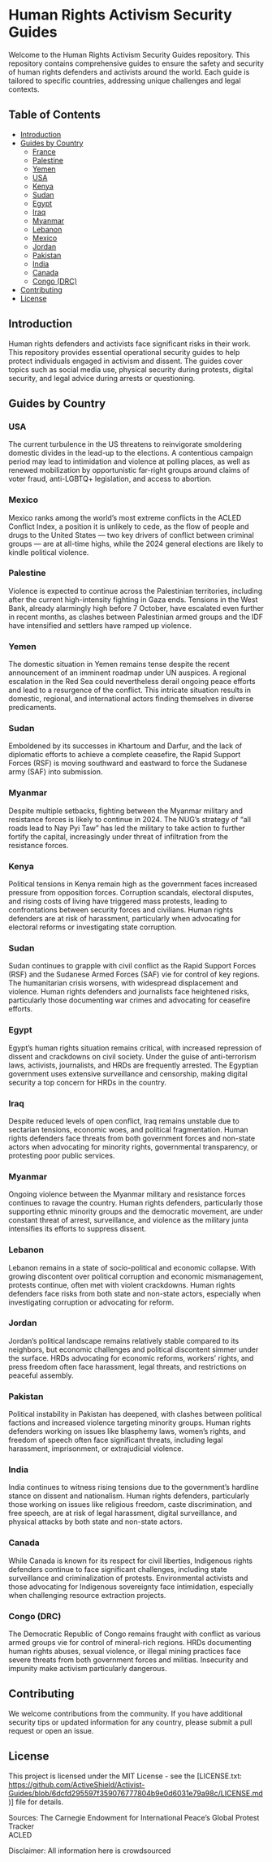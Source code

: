 # Human Rights Activism Security Guides

Welcome to the Human Rights Activism Security Guides repository. This repository contains comprehensive guides to ensure the safety and security of human rights defenders and activists around the world. Each guide is tailored to specific countries, addressing unique challenges and legal contexts.

## Table of Contents

- [Introduction](#introduction)
- [Guides by Country](#guides-by-country)
  - [France](france.md)
  - [Palestine](palestine.md)
  - [Yemen](yemen.md)
  - [USA](usa.md)
  - [Kenya](kenya.md)
  - [Sudan](sudan.md)
  - [Egypt](egypt.md)
  - [Iraq](iraq.md)
  - [Myanmar](myanmar.md)
  - [Lebanon](lebanon.md)
  - [Mexico](mexico.md)
  - [Jordan](jordan.md)
  - [Pakistan](pakistan.md)
  - [India](india.md)
  - [Canada](canada.md)
  - [Congo (DRC)](congo-drc.md)
- [Contributing](contributing.md)
- [License](license.md)

## Introduction

Human rights defenders and activists face significant risks in their work. This repository provides essential operational security guides to help protect individuals engaged in activism and dissent. The guides cover topics such as social media use, physical security during protests, digital security, and legal advice during arrests or questioning.

## Guides by Country

### USA


The current turbulence in the US threatens to reinvigorate smoldering domestic divides in the lead-up to the elections. A contentious campaign period may lead to intimidation and violence at polling places, as well as renewed mobilization by opportunistic far-right groups around claims of voter fraud, anti-LGBTQ+ legislation, and access to abortion.

### Mexico

Mexico ranks among the world’s most extreme conflicts in the ACLED Conflict Index, a position it is unlikely to cede, as the flow of people and drugs to the United States — two key drivers of conflict between criminal groups — are at all-time highs, while the 2024 general elections are likely to kindle political violence.

### Palestine

Violence is expected to continue across the Palestinian territories, including after the current high-intensity fighting in Gaza ends. Tensions in the West Bank, already alarmingly high before 7 October, have escalated even further in recent months, as clashes between Palestinian armed groups and the IDF have intensified and settlers have ramped up violence.


### Yemen

The domestic situation in Yemen remains tense despite the recent announcement of an imminent roadmap under UN auspices. A regional escalation in the Red Sea could nevertheless derail ongoing peace efforts and lead to a resurgence of the conflict. This intricate situation results in domestic, regional, and international actors finding themselves in diverse predicaments.

### Sudan

Emboldened by its successes in Khartoum and Darfur, and the lack of diplomatic efforts to achieve a complete ceasefire, the Rapid Support Forces (RSF) is moving southward and eastward to force the Sudanese army (SAF) into submission.


### Myanmar

Despite multiple setbacks, fighting between the Myanmar military and resistance forces is likely to continue in 2024. The NUG’s strategy of “all roads lead to Nay Pyi Taw” has led the military to take action to further fortify the capital, increasingly under threat of infiltration from the resistance forces.

### Kenya

Political tensions in Kenya remain high as the government faces increased pressure from opposition forces. Corruption scandals, electoral disputes, and rising costs of living have triggered mass protests, leading to confrontations between security forces and civilians. Human rights defenders are at risk of harassment, particularly when advocating for electoral reforms or investigating state corruption.

### Sudan

Sudan continues to grapple with civil conflict as the Rapid Support Forces (RSF) and the Sudanese Armed Forces (SAF) vie for control of key regions. The humanitarian crisis worsens, with widespread displacement and violence. Human rights defenders and journalists face heightened risks, particularly those documenting war crimes and advocating for ceasefire efforts.

### Egypt

Egypt’s human rights situation remains critical, with increased repression of dissent and crackdowns on civil society. Under the guise of anti-terrorism laws, activists, journalists, and HRDs are frequently arrested. The Egyptian government uses extensive surveillance and censorship, making digital security a top concern for HRDs in the country.

### Iraq

Despite reduced levels of open conflict, Iraq remains unstable due to sectarian tensions, economic woes, and political fragmentation. Human rights defenders face threats from both government forces and non-state actors when advocating for minority rights, governmental transparency, or protesting poor public services.

### Myanmar

Ongoing violence between the Myanmar military and resistance forces continues to ravage the country. Human rights defenders, particularly those supporting ethnic minority groups and the democratic movement, are under constant threat of arrest, surveillance, and violence as the military junta intensifies its efforts to suppress dissent.

### Lebanon

Lebanon remains in a state of socio-political and economic collapse. With growing discontent over political corruption and economic mismanagement, protests continue, often met with violent crackdowns. Human rights defenders face risks from both state and non-state actors, especially when investigating corruption or advocating for reform.

### Jordan

Jordan’s political landscape remains relatively stable compared to its neighbors, but economic challenges and political discontent simmer under the surface. HRDs advocating for economic reforms, workers’ rights, and press freedom often face harassment, legal threats, and restrictions on peaceful assembly.

### Pakistan

Political instability in Pakistan has deepened, with clashes between political factions and increased violence targeting minority groups. Human rights defenders working on issues like blasphemy laws, women’s rights, and freedom of speech often face significant threats, including legal harassment, imprisonment, or extrajudicial violence.

### India

India continues to witness rising tensions due to the government’s hardline stance on dissent and nationalism. Human rights defenders, particularly those working on issues like religious freedom, caste discrimination, and free speech, are at risk of legal harassment, digital surveillance, and physical attacks by both state and non-state actors.

### Canada

While Canada is known for its respect for civil liberties, Indigenous rights defenders continue to face significant challenges, including state surveillance and criminalization of protests. Environmental activists and those advocating for Indigenous sovereignty face intimidation, especially when challenging resource extraction projects.

### Congo (DRC)

The Democratic Republic of Congo remains fraught with conflict as various armed groups vie for control of mineral-rich regions. HRDs documenting human rights abuses, sexual violence, or illegal mining practices face severe threats from both government forces and militias. Insecurity and impunity make activism particularly dangerous.


## Contributing

We welcome contributions from the community. If you have additional security tips or updated information for any country, please submit a pull request or open an issue.

## License

This project is licensed under the MIT License - see the [LICENSE.txt: https://github.com/ActiveShield/Activist-Guides/blob/6dcfd295597f359076777804b9e0d6031e79a98c/LICENSE.md)] file for details.

Sources:
The Carnegie Endowment for International Peace’s Global Protest Tracker  
ACLED

Disclaimer: All information here is crowdsourced
